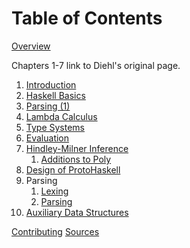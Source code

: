 # Table of Contents

[Overview](Overview)

Chapters 1-7 link to Diehl's original page.

1. [Introduction](http://dev.stephendiehl.com/fun/000_introduction.html)
2. [Haskell Basics](http://dev.stephendiehl.com/fun/001_basics.html)
3. [Parsing (1)](http://dev.stephendiehl.com/fun/002_parsers.html)
4. [Lambda Calculus](http://dev.stephendiehl.com/fun/003_lambda_calculus.html)
5. [Type Systems](http://dev.stephendiehl.com/fun/004_type_systems.html)
6. [Evaluation](http://dev.stephendiehl.com/fun/005_evaluation.html)
7. [Hindley-Milner Inference](http://dev.stephendiehl.com/fun/006_hindley_milner.html)
   1. [Additions to Poly](7/7.5_additions_to_poly)
8. [Design of ProtoHaskell](8/design_of_protohaskell)
9. Parsing
   1. [Lexing](9/9.1_lexing)
   2. [Parsing](9/9.2_parsing)
10. [Auxiliary Data Structures](10/auxiliary_data_structures_overview)


[Contributing](Contributing)
[Sources](Sources)
